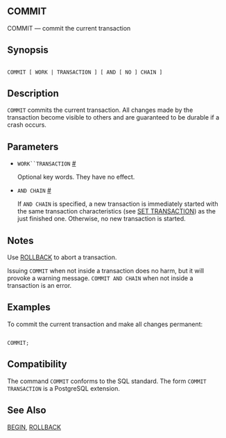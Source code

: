 ## COMMIT

COMMIT — commit the current transaction

## Synopsis

```

COMMIT [ WORK | TRANSACTION ] [ AND [ NO ] CHAIN ]
```

## Description

`COMMIT` commits the current transaction. All changes made by the transaction become visible to others and are guaranteed to be durable if a crash occurs.

## Parameters

* `WORK``TRANSACTION` [#](#SQL-COMMIT-TRANSACTION)

    Optional key words. They have no effect.

* `AND CHAIN` [#](#SQL-COMMIT-CHAIN)

    If `AND CHAIN` is specified, a new transaction is immediately started with the same transaction characteristics (see [SET TRANSACTION](sql-set-transaction "SET TRANSACTION")) as the just finished one. Otherwise, no new transaction is started.

## Notes

Use [ROLLBACK](sql-rollback "ROLLBACK") to abort a transaction.

Issuing `COMMIT` when not inside a transaction does no harm, but it will provoke a warning message. `COMMIT AND CHAIN` when not inside a transaction is an error.

## Examples

To commit the current transaction and make all changes permanent:

```

COMMIT;
```

## Compatibility

The command `COMMIT` conforms to the SQL standard. The form `COMMIT TRANSACTION` is a PostgreSQL extension.

## See Also

[BEGIN](sql-begin "BEGIN"), [ROLLBACK](sql-rollback "ROLLBACK")